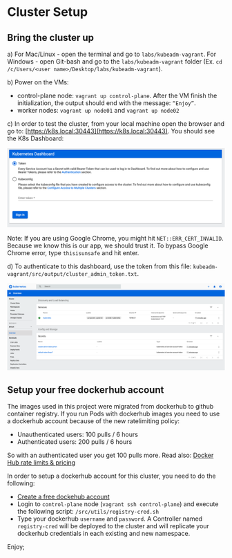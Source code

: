 
# Cluster Setup

## Bring the cluster up

a) For Mac/Linux - open the terminal and go to `labs/kubeadm-vagrant`. For
   Windows - open Git-bash and go to the `labs/kubeadm-vagrant` folder (Ex. `cd
   /c/Users/<user name>/Desktop/labs/kubeadm-vagrant`).

b) Power on the VMs:

- control-plane node: `vagrant up control-plane`. After the VM finish the
  initialization, the output should end with the message: `“Enjoy”`.
- worker nodes: `vagrant up node01` and `vagrant up node02`

c) In order to test the cluster, from your local machine open the browser and go
to: [https://k8s.local:30443](https://k8s.local:30443). You should see the K8s
Dashboard:

<img alt="K8s Dashboard login" src="../docs/images/k8s_dashboard_login.png" width="600px" />

Note: If you are using Google Chrome, you might hit `NET::ERR_CERT_INVALID`.
Because we know this is our app, we should trust it. To bypass Google Chrome
error, type `thisisunsafe` and hit enter.

d) To authenticate to this dashboard, use the token from this file:
`kubeadm-vagrant/src/output/cluster_admin_token.txt`.

<img alt="K8s Dashboard" src="../docs/images/k8s_dashboard.png" width="800px" />

## Setup your free dockerhub account

The images used in this project were migrated from dockerhub to github container registry.
If you run Pods with dockerhub images you need to use a dockerhub account because of the new ratelimiting policy:

* Unauthenticated users: 100 pulls / 6 hours
* Authenticated users: 200 pulls / 6 hours

So with an authenticated user you get 100 pulls more. Read also: [Docker Hub rate limits & pricing](https://www.docker.com/pricing)

In order to setup a dockerhub account for this cluster, you need to do the following:
* [Create a free dockehub account](https://hub.docker.com/signup?redirectTo=/subscription%3Fplan%3Dindividual%26paid%3Dfalse)
* Login to `control-plane` node (`vagrant ssh control-plane`) and execute the following script: `/src/utils/registry-cred.sh`
* Type your dockerhub `username` and `password`. A Controller named `registry-cred` will be deployed to the cluster and will replicate your dockerhub credentials in each existing and new namespace.

Enjoy;
